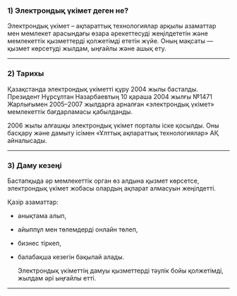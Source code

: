 ### 1) Электрондық үкімет деген не?

Электрондық үкімет – ақпараттық технологиялар арқылы азаматтар мен мемлекет арасындағы өзара әрекеттесуді жеңілдететін және мемлекеттік қызметтерді қолжетімді ететін жүйе. Оның мақсаты — қызмет көрсетуді жылдам, ыңғайлы және ашық ету.

---

### 2) Тарихы

Қазақстанда электрондық үкіметті құру 2004 жылы басталды. Президент Нұрсұлтан Назарбаевтың 10 қараша 2004 жылғы №1471 Жарлығымен 2005–2007 жылдарға арналған «электрондық үкімет» мемлекеттік бағдарламасы қабылданды.

2006 жылы алғашқы электрондық үкімет порталы іске қосылды. Оны басқару және дамыту ісімен «Ұлттық ақпараттық технологиялар» АҚ айналысады.

---

### 3) Даму кезеңі

Бастапқыда әр мемлекеттік орган өз алдына қызмет көрсетсе, электрондық үкімет жобасы олардың ақпарат алмасуын жеңілдетті.

Қазір азаматтар:

- анықтама алып,
- айыппұл мен төлемдерді онлайн төлеп,
- бизнес тіркеп,
- балабақша кезегін бақылай алады.
    
    Электрондық үкіметтің дамуы қызметтерді тәулік бойы қолжетімді, жылдам әрі ыңғайлы етті.
    

---
